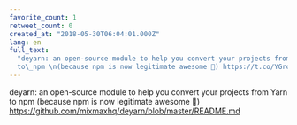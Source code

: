 ```yaml
---
favorite_count: 1
retweet_count: 0
created_at: "2018-05-30T06:04:01.000Z"
lang: en
full_text:
  "deyarn: an open-source module to help you convert your projects from Yarn
  to\_npm \n(because npm is now legitimate awesome 🤘) https://t.co/YGro9RzrwT"
---
```


deyarn: an open-source module to help you convert your projects from Yarn to npm
(because npm is now legitimate awesome 🤘)
<https://github.com/mixmaxhq/deyarn/blob/master/README.md>
